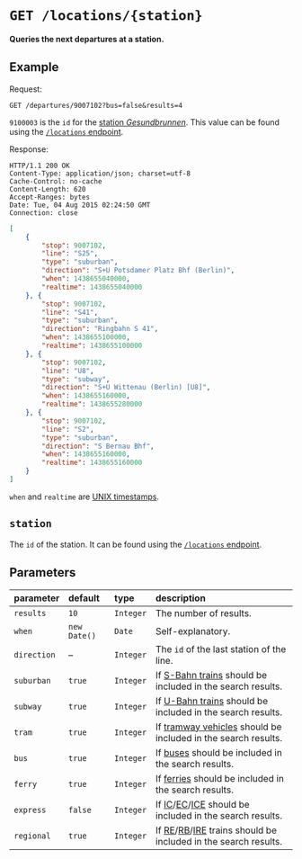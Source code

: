 # `GET /locations/{station}`

**Queries the next departures at a station.**



## Example

Request:

```http
GET /departures/9007102?bus=false&results=4
```

`9100003` is the `id` for the [station *Gesundbrunnen*](https://www.google.de/maps/place/Bahnhof+Berlin+Gesundbrunnen/@52.5487914,13.3893007,17z). This value can be found using the [`/locations` endpoint](locations.md).

Response:

```http
HTTP/1.1 200 OK
Content-Type: application/json; charset=utf-8
Cache-Control: no-cache
Content-Length: 620
Accept-Ranges: bytes
Date: Tue, 04 Aug 2015 02:24:50 GMT
Connection: close
```

```json
[
	{
		"stop": 9007102,
		"line": "S25",
		"type": "suburban",
		"direction": "S+U Potsdamer Platz Bhf (Berlin)",
		"when": 1438655040000,
		"realtime": 1438655040000
	}, {
		"stop": 9007102,
		"line": "S41",
		"type": "suburban",
		"direction": "Ringbahn S 41",
		"when": 1438655100000,
		"realtime": 1438655100000
	}, {
		"stop": 9007102,
		"line": "U8",
		"type": "subway",
		"direction": "S+U Wittenau (Berlin) [U8]",
		"when": 1438655160000,
		"realtime": 1438655280000
	}, {
		"stop": 9007102,
		"line": "S2",
		"type": "suburban",
		"direction": "S Bernau Bhf",
		"when": 1438655160000,
		"realtime": 1438655160000
	}
]
```

`when` and `realtime` are [UNIX timestamps](https://en.wikipedia.org/wiki/Unix_time#Encoding_time_as_a_number).



## `station`

The `id` of the station. It can be found using the [`/locations` endpoint](locations.md).



## Parameters

| parameter | default | type | description |
|:----------|:--------|:-----|:------------|
| `results` | `10` | `Integer` | The number of results. |
| `when` | `new Date()` | `Date` | Self-explanatory. |
| `direction` | – | `Integer` | The `id` of the last station of the line. |
| `suburban` | `true`  | `Integer` | If [S-Bahn trains](https://en.wikipedia.org/wiki/Berlin_S-Bahn) should be included in the search results. |
| `subway` | `true`  | `Integer` | If [U-Bahn trains](https://en.wikipedia.org/wiki/Berlin_U-Bahn) should be included in the search results. |
| `tram` | `true`  | `Integer` | If [tramway vehicles](https://en.wikipedia.org/wiki/Trams_in_Berlin) should be included in the search results. |
| `bus` | `true`  | `Integer` | If [buses](https://en.wikipedia.org/wiki/Bus_transport_in_Berlin) should be included in the search results. |
| `ferry` | `true`  | `Integer` | If [ferries](https://en.wikipedia.org/wiki/Ferry_transport_in_Berlin) should be included in the search results. |
| `express` | `false`  | `Integer` | If [IC](https://en.wikipedia.org/wiki/Intercity_%28Deutsche_Bahn%29)/[EC](https://en.wikipedia.org/wiki/EuroCity)/[ICE](https://en.wikipedia.org/wiki/Intercity-Express) should be included in the search results. |
| `regional` | `true`  | `Integer` | If [RE](https://en.wikipedia.org/wiki/Regional-Express)/[RB](https://en.wikipedia.org/wiki/Regionalbahn)/[IRE](https://en.wikipedia.org/wiki/Interregio-Express) trains should be included in the search results. |
